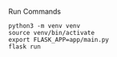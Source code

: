 Run Commands 

```pip install -r requirements.txt
python3 -m venv venv
source venv/bin/activate
export FLASK_APP=app/main.py
flask run
```